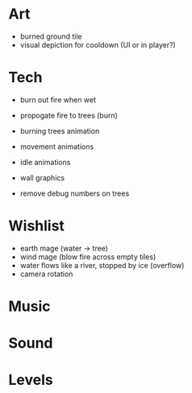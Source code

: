# Art
- burned ground tile
- visual depiction for cooldown (UI or in player?)

# Tech
- burn out fire when wet
- propogate fire to trees (burn)

- burning trees animation
- movement animations
- idle animations
- wall graphics

- remove debug numbers on trees

# Wishlist
- earth mage (water -> tree)
- wind mage (blow fire across empty tiles)
- water flows like a river, stopped by ice (overflow)
- camera rotation

# Music

# Sound

# Levels
